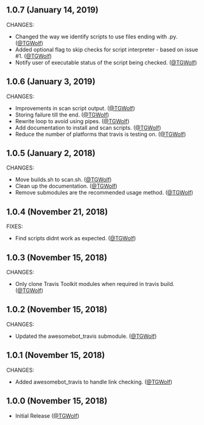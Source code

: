 ## 1.0.7 (January 14, 2019)

CHANGES:

* Changed the way we identify scripts to use files ending with .py. ([@TGWolf][])
* Added optional flag to skip checks for script interpreter - based on issue #1. ([@TGWolf][])
* Notify user of executable status of the script being checked. ([@TGWolf][])

## 1.0.6 (January 3, 2019)

CHANGES:

* Improvements in scan script output. ([@TGWolf][])
* Storing failure till the end. ([@TGWolf][])
* Rewrite loop to avoid using pipes. ([@TGWolf][])
* Add documentation to install and scan scripts. ([@TGWolf][])
* Reduce the number of platforms that travis is testing on. ([@TGWolf][])

## 1.0.5 (January 2, 2018)

CHANGES:

* Move builds.sh to scan.sh. ([@TGWolf][])
* Clean up the documentation. ([@TGWolf][])
* Remove submodules are the recommended usage method. ([@TGWolf][])

## 1.0.4 (November 21, 2018)

FIXES: 

* Find scripts didnt work as expected. ([@TGWolf][])

## 1.0.3 (November 15, 2018)

CHANGES:

* Only clone Travis Toolkit modules when required in travis build. ([@TGWolf][])

## 1.0.2 (November 15, 2018)

CHANGES:

* Updated the awesomebot_travis submodule. ([@TGWolf][])

## 1.0.1 (November 15, 2018)

CHANGES:

* Added awesomebot_travis to handle link checking. ([@TGWolf][])

## 1.0.0 (November 15, 2018)

* Initial Release ([@TGWolf][])

[@TGWolf]: https://github.com/TGWolf
